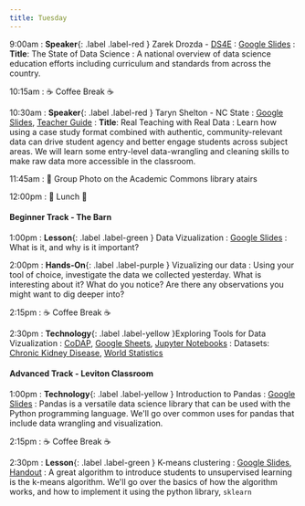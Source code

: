 ```yaml
---
title: Tuesday
---
```


9:00am
: **Speaker**{: .label .label-red } Zarek Drozda - [DS4E](https://www.datascience4everyone.org/)
  : [Google Slides](#)
: **Title**: The State of Data Science
: A national overview of data science education efforts including curriculum and standards from across the country.

10:15am
: ☕ Coffee Break ☕

10:30am
: **Speaker**{: .label .label-red } Taryn Shelton - NC State
  : [Google Slides](https://docs.google.com/presentation/d/1dDXofqkqv0M0x0e_Qwtcb7RqJtbrWM3HOriyBsZlkF4/edit?usp=sharing), [Teacher Guide](https://docs.google.com/document/d/1maXj_fResbVfy-GdSqOJTT1IhhY-CmaC4qsLgW4nRqw/edit?usp=sharing)
: **Title**: Real Teaching with Real Data
: Learn how using a case study format combined with authentic, community-relevant data can drive student agency and better engage students across subject areas. We will learn some entry-level data-wrangling and cleaning skills to make raw data more accessible in the classroom.

11:45am
 : 📸 Group Photo on the Academic Commons library atairs

12:00pm
 : 🥘 Lunch 🥘

#### Beginner Track - The Barn
1:00pm 
: **Lesson**{: .label .label-green } Data Vizualization
  : [Google Slides](#)
: What is it, and why is it important?

2:00pm
: **Hands-On**{: .label .label-purple } Vizualizing our data
: Using your tool of choice, investigate the data we collected yesterday. What is interesting about it? What do you notice? Are there any observations you might want to dig deeper into?

2:15pm
: ☕ Coffee Break ☕

2:30pm
: **Technology**{: .label .label-yellow }Exploring Tools for Data Vizualization
  : [CoDAP](https://codap.concord.org/), [Google Sheets](https://sheets.google.com), [Jupyter Notebooks](https://datahub.ncssm.edu)
: Datasets: [Chronic Kidney Disease](https://raw.githubusercontent.com/ncssm/dssi23/main/assets/data/ckd.csv), [World Statistics](https://raw.githubusercontent.com/ncssm/dssi24-materials/main/data/world_data.csv)

#### Advanced Track - Leviton Classroom
1:00pm 
: **Technology**{: .label .label-yellow } Introduction to Pandas
  : [Google Slides](https://docs.google.com/presentation/d/1aBZMs_hD2b4wdhIFmYMD95zywdcbmRMbZi1lyIc6UoI/edit?usp=sharing)
: Pandas is a versatile data science library that can be used with the Python programming language. We'll go over common uses for pandas that include data wrangling and visualization.

2:15pm
: ☕ Coffee Break ☕

2:30pm
: **Lesson**{: .label .label-green } K-means clustering
  : [Google Slides](https://docs.google.com/presentation/d/1Nwn3opPABaeR1j9S6o6-S-bwNkQImr3TSW0YuKZl50c/edit?usp=sharing), [Handout](https://docs.google.com/document/d/1gIgnqAhXGIi_3zQ4see4itRsoETvYlD4okv8JZgw8UM/edit?usp=sharing)
: A great algorithm to introduce students to unsupervised learning is the k-means algorithm. We'll go over the basics of how the algorithm works, and how to implement it using the python library, `sklearn`
